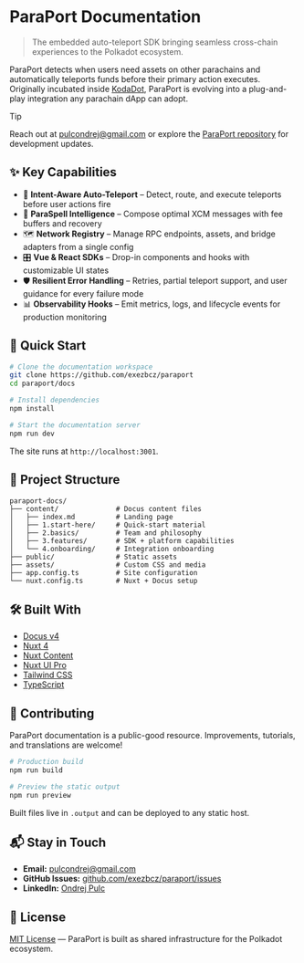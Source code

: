 # ParaPort Documentation

> The embedded auto-teleport SDK bringing seamless cross-chain experiences to the Polkadot ecosystem.

ParaPort detects when users need assets on other parachains and automatically teleports funds before their primary action executes. Originally incubated inside [KodaDot](https://kodadot.xyz/), ParaPort is evolving into a plug-and-play integration any parachain dApp can adopt.

> [!TIP]
> Reach out at [pulcondrej@gmail.com](mailto:pulcondrej@gmail.com) or explore the [ParaPort repository](https://github.com/exezbcz/paraport) for development updates.

## ✨ Key Capabilities

- 🔄 **Intent-Aware Auto-Teleport** – Detect, route, and execute teleports before user actions fire
- 🧠 **ParaSpell Intelligence** – Compose optimal XCM messages with fee buffers and recovery
- 🗺️ **Network Registry** – Manage RPC endpoints, assets, and bridge adapters from a single config
- 🎛️ **Vue & React SDKs** – Drop-in components and hooks with customizable UI states
- 🛡️ **Resilient Error Handling** – Retries, partial teleport support, and user guidance for every failure mode
- 📊 **Observability Hooks** – Emit metrics, logs, and lifecycle events for production monitoring

## 🚀 Quick Start

```bash
# Clone the documentation workspace
git clone https://github.com/exezbcz/paraport
cd paraport/docs

# Install dependencies
npm install

# Start the documentation server
npm run dev
```

The site runs at `http://localhost:3001`.

## 📁 Project Structure

```
paraport-docs/
├── content/              # Docus content files
│   ├── index.md          # Landing page
│   ├── 1.start-here/     # Quick-start material
│   ├── 2.basics/         # Team and philosophy
│   ├── 3.features/       # SDK + platform capabilities
│   └── 4.onboarding/     # Integration onboarding
├── public/               # Static assets
├── assets/               # Custom CSS and media
├── app.config.ts         # Site configuration
└── nuxt.config.ts        # Nuxt + Docus setup
```

## 🛠 Built With

- [Docus v4](https://docus.dev)
- [Nuxt 4](https://nuxt.com)
- [Nuxt Content](https://content.nuxt.com/)
- [Nuxt UI Pro](https://ui.nuxt.com/pro)
- [Tailwind CSS](https://tailwindcss.com/)
- [TypeScript](https://www.typescriptlang.org/)

## 🤝 Contributing

ParaPort documentation is a public-good resource. Improvements, tutorials, and translations are welcome!

```bash
# Production build
npm run build

# Preview the static output
npm run preview
```

Built files live in `.output` and can be deployed to any static host.

## 📬 Stay in Touch

- **Email:** [pulcondrej@gmail.com](mailto:pulcondrej@gmail.com)
- **GitHub Issues:** [github.com/exezbcz/paraport/issues](https://github.com/exezbcz/paraport/issues)
- **LinkedIn:** [Ondrej Pulc](https://www.linkedin.com/in/ondřej-pulc-1b4132268/)

## 📄 License

[MIT License](LICENSE) — ParaPort is built as shared infrastructure for the Polkadot ecosystem.
